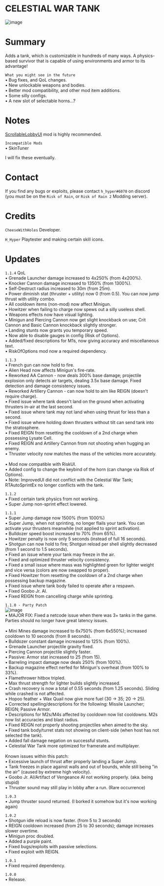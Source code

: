 # CELESTIAL WAR TANK
![image](https://i.postimg.cc/QCxXQN35/Celestial-War-Tank-BG.png)

# Summary
Adds a tank, which is customizable in hundreds of many ways. A physics-based survivor that is capable of using environments and armor to its advantage!

`What you might see in the future`
<br/>• Bug fixes, and QoL changes.
<br/>• New unlockable weapons and bodies.
<br/>• Better mod compatibility, and other mod item additions.
<br/>• Some silly configs.
<br/>• A new slot of selectable horns...?

# Notes
[ScrollableLobbyUI](https://thunderstore.io/package/KingEnderBrine/ScrollableLobbyUI/) mod is highly recommended.

`Incompatible Mods`
<br/>• SkinTuner

I will fix these eventually.

# Contact
If you find any bugs or exploits, please contact `h_hyper#6070` on discord (you must be on the `Risk of Rain`, or `Risk of Rain 2` Modding server).

# Credits

`CheeseWithHoles` Developer.

`H_Hyper` Playtester and making certain skill icons.

# Updates
`1.1.4` QoL
<br/>• Grenade Launcher damage increased to 4x250% (from 4x200%).
<br/>• Knocker Cannon damage increased to 1350% (from 1300%).
<br/>• Self-Destruct radius increased to 30m (from 25m).
<br/>• Power diminish stat (thruster + utility) now 0 (from 0.5). You can now jump thrust with utility combo.
<br/>• All cooldown items (non-mod) now affect Minigun.
<br/>• Howitzer when failing to charge now spews out a silly useless shell.
<br/>• Weapons effects now have visual lighting.
<br/>• Minigun and Piercing Cannon now get slight knockback on use; Crit Cannon and Basic Cannon knockback slightly stronger.
<br/>• Landing stunts now grants you temporary speed.
<br/>• Now able to disable gauges in config (Risk of Options).
<br/>• Added/fixed descriptions for M1s, now giving accuracy and miscellaneous text.
<br/>• RiskOfOptions mod now a required dependency.

`1.1.3`
<br/>• French gun can now hold to fire.
<br/>• Alien Head now affects Minigun's fire-rate.
<br/>• Reworked AA Cannon - now deals 300% base damage; projectile explosion only detects air targets, dealing 3.5x base damage. Fixed detection and damage consistency issues.
<br/>• Reworked Artillery Cannon - can now hold to aim like REIGN (doesn't require charge).
<br/>• Fixed issue where tank doesn't land on the ground when activating thrusters in-air at the last second.
<br/>• Fixed issue where tank may not land when using thrust for less than a second.
<br/>• Fixed issue where holding down thrusters without tilt can send tank into the stratosphere.
<br/>• Fixed REIGN from resetting the cooldown of a 2nd charge when possessing Lysate Cell.
<br/>• Fixed REIGN and Artillery Cannon from not shooting when hugging an enemy.
<br/>• Thruster velocity now matches the mass of the vehicles more accurately.
<br/>
<br/>• Mod now compatible with RiskUI.
<br/>• Added config to change the keybind of the horn (can change via Risk of Options).
<br/>• Note: ImprovedUI did not conflict with the Celestial War Tank; RTAutoSprintEx no longer conflicts with the tank.

`1.1.2`
<br/>• Fixed certain tank physics from not working.
<br/>• Super Jump non-sprint effect lowered.

`1.1.1`
<br/>• Super Jump damage now 1500% (from 1000%)
<br/>• Super Jump, when not sprinting, no longer flails your tank. You can activate your thrusters meanwhile (not applied to sprint activation).
<br/>• Bulldozer speed boost increased to 70% (from 65%).
<br/>• Howitzer penalty is now only 5 seconds (instead of full 16 seconds).
<br/>• Shotgun can now hold to fire; Shotgun reload per shell slightly decreased (from 1 second to 1.5 seconds).
<br/>• Fixed an issue where your tank may freeze in the air.
<br/>• Fixed and optimized thruster velocity consistency.
<br/>• Fixed a small issue where mass was highlighted green for lighter weight and vice versa (colors are now swapped to proper).
<br/>• Fixed Howitzer from resetting the cooldown of a 2nd charge when possessing backup magazine.
<br/>• Fixed issue where tank body failed to operate after a respawn.
<br/>• Fixed Goobo Jr. AI.
<br/>• Fixed REIGN from cancelling charge while sprinting.

`1.1.0 - Party Patch`
<br/>![image](https://i.postimg.cc/FshXn8Kg/Tank-fix-picture.png)
<br/>• MAJOR FIX: Fixed a netcode issue when there was 3+ tanks in the game. Parties should no longer have great latency issues.
<br/>
<br/>• Mini Mines damage increased to 6x750% (from 6x550%); increased cooldown to 10 seconds (from 8 seconds).
<br/>• Bulldozer constant damage increased to 125% (from 100%).
<br/>• Grenade Launcher projectile gravity fixed.
<br/>• Piercing Cannon projectile slightly faster.
<br/>• Passive: Armor stat increased to 25 (from 15).
<br/>• Barreling impact damage now deals 250% (from 100%).
<br/>• Backup magazine effect nerfed for Minigun's overheat (from 100% to 33%).
<br/>• Flamethrower hitbox tripled.
<br/>• Max thrust strength for lighter builds slightly increased.
<br/>• Crash recovery is now a total of 0.55 seconds (from 1.25 seconds). Sliding while crashed is not affected.
<br/>• Hopoo feather + Wax Quail now give more fuel (30 -> 35; 20 -> 25).
<br/>• Corrected spelling/descriptions for the following: Missile Launcher; REIGN; Passive Armor.
<br/>• Descriptions for M2s/M4s affected by cooldown now list cooldowns. M2s now list accuracies and blast radius.
<br/>• Fixed REIGN not properly shooting projectiles when aimed to the sky.
<br/>• Fixed tank body/turret stats not showing on client-side (when host has not selected the tank).
<br/>• Added fall damage negation on successful stunts.
<br/>• Celestial War Tank more optimized for framerate and multiplayer.
<br/>
<br/>Known issues within this patch:
<br/>• Excessive launch of thrust after properly landing a Super Jump.
<br/>• Tank freezes in place against walls and out of bounds, while still being "in the air" (caused by extreme high velocity).
<br/>• Goobo Jr. AI/Artifact of Vengeance AI not working properly.  (aka. being stupid)
<br/>• Thruster sound may still play in lobby after a run.  (Rare occurrence)

`1.0.3`
<br/>• Jump thruster sound returned.  (I borked it somehow but it's now working again)

`1.0.2`
<br/>• Shotgun idle reload is now faster. (from 5 to 3 seconds)
<br/>• REIGN cooldown increased (from 25 to 30 seconds); damage increases slower overtime.
<br/>• Minigun proc doubled.
<br/>• Added a purple paint.
<br/>• Fixed bugs/exploits with passive selections.
<br/>• Fixed exploit with REIGN.

`1.0.1` 
<br/>• Fixed required dependency.

`1.0.0` 
<br/>• Release.